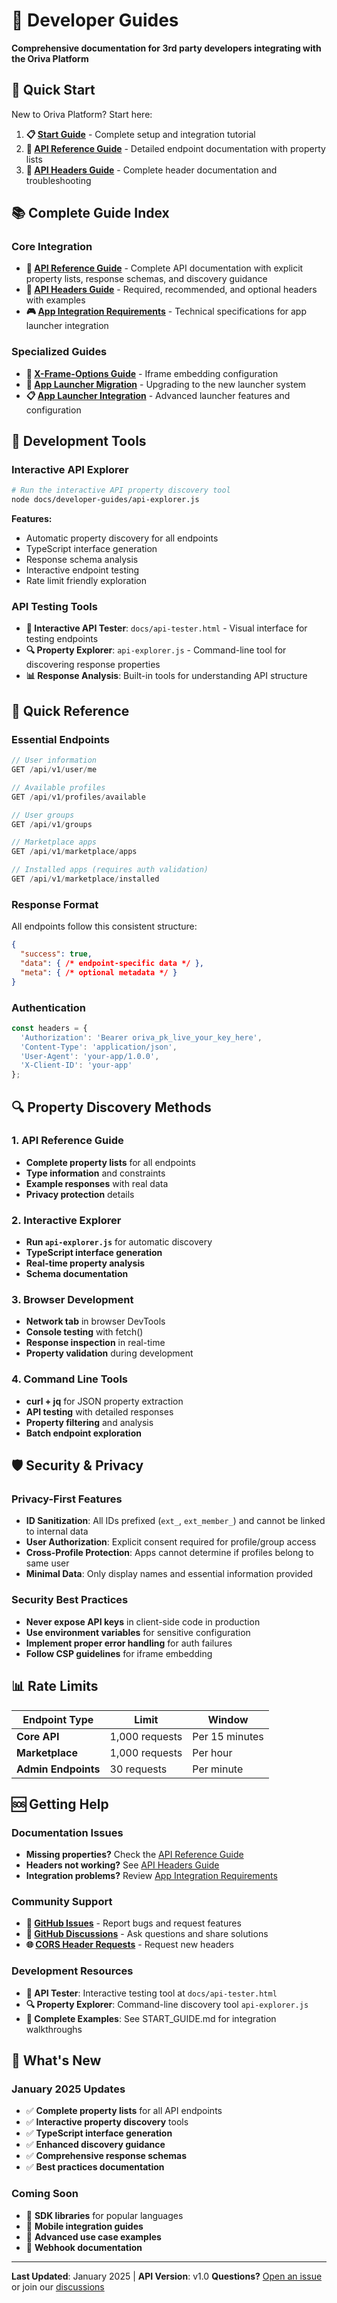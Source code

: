 # 📖 Developer Guides

**Comprehensive documentation for 3rd party developers integrating with the Oriva Platform**

## 🚀 Quick Start

New to Oriva Platform? Start here:

1. **📋 [Start Guide](../START_GUIDE.md)** - Complete setup and integration tutorial
2. **📖 [API Reference Guide](./api-reference-guide.md)** - Detailed endpoint documentation with property lists
3. **🔗 [API Headers Guide](./api-headers-guide.md)** - Complete header documentation and troubleshooting

## 📚 Complete Guide Index

### Core Integration
- **📖 [API Reference Guide](./api-reference-guide.md)** - Complete API documentation with explicit property lists, response schemas, and discovery guidance
- **🔗 [API Headers Guide](./api-headers-guide.md)** - Required, recommended, and optional headers with examples
- **🎮 [App Integration Requirements](./app-integration-requirements.md)** - Technical specifications for app launcher integration

### Specialized Guides
- **🔧 [X-Frame-Options Guide](./x-frame-options.md)** - Iframe embedding configuration
- **🚀 [App Launcher Migration](./app-launcher-migration.md)** - Upgrading to the new launcher system
- **📋 [App Launcher Integration](./app-launcher-integration.md)** - Advanced launcher features and configuration

## 🔧 Development Tools

### Interactive API Explorer
```bash
# Run the interactive API property discovery tool
node docs/developer-guides/api-explorer.js
```

**Features:**
- Automatic property discovery for all endpoints
- TypeScript interface generation
- Response schema analysis
- Interactive endpoint testing
- Rate limit friendly exploration

### API Testing Tools
- **🧪 Interactive API Tester**: `docs/api-tester.html` - Visual interface for testing endpoints
- **🔍 Property Explorer**: `api-explorer.js` - Command-line tool for discovering response properties
- **📊 Response Analysis**: Built-in tools for understanding API structure

## 🎯 Quick Reference

### Essential Endpoints
```javascript
// User information
GET /api/v1/user/me

// Available profiles
GET /api/v1/profiles/available

// User groups
GET /api/v1/groups

// Marketplace apps
GET /api/v1/marketplace/apps

// Installed apps (requires auth validation)
GET /api/v1/marketplace/installed
```

### Response Format
All endpoints follow this consistent structure:
```json
{
  "success": true,
  "data": { /* endpoint-specific data */ },
  "meta": { /* optional metadata */ }
}
```

### Authentication
```javascript
const headers = {
  'Authorization': 'Bearer oriva_pk_live_your_key_here',
  'Content-Type': 'application/json',
  'User-Agent': 'your-app/1.0.0',
  'X-Client-ID': 'your-app'
};
```

## 🔍 Property Discovery Methods

### 1. API Reference Guide
- **Complete property lists** for all endpoints
- **Type information** and constraints
- **Example responses** with real data
- **Privacy protection** details

### 2. Interactive Explorer
- **Run `api-explorer.js`** for automatic discovery
- **TypeScript interface generation**
- **Real-time property analysis**
- **Schema documentation**

### 3. Browser Development
- **Network tab** in browser DevTools
- **Console testing** with fetch()
- **Response inspection** in real-time
- **Property validation** during development

### 4. Command Line Tools
- **curl + jq** for JSON property extraction
- **API testing** with detailed responses
- **Property filtering** and analysis
- **Batch endpoint exploration**

## 🛡️ Security & Privacy

### Privacy-First Features
- **ID Sanitization**: All IDs prefixed (`ext_`, `ext_member_`) and cannot be linked to internal data
- **User Authorization**: Explicit consent required for profile/group access
- **Cross-Profile Protection**: Apps cannot determine if profiles belong to same user
- **Minimal Data**: Only display names and essential information provided

### Security Best Practices
- **Never expose API keys** in client-side code in production
- **Use environment variables** for sensitive configuration
- **Implement proper error handling** for auth failures
- **Follow CSP guidelines** for iframe embedding

## 📊 Rate Limits

| Endpoint Type | Limit | Window |
|---------------|-------|--------|
| **Core API** | 1,000 requests | Per 15 minutes |
| **Marketplace** | 1,000 requests | Per hour |
| **Admin Endpoints** | 30 requests | Per minute |

## 🆘 Getting Help

### Documentation Issues
- **Missing properties?** Check the [API Reference Guide](./api-reference-guide.md)
- **Headers not working?** See [API Headers Guide](./api-headers-guide.md)
- **Integration problems?** Review [App Integration Requirements](./app-integration-requirements.md)

### Community Support
- **🐛 [GitHub Issues](https://github.com/0riva/oriva-platform/issues)** - Report bugs and request features
- **💬 [GitHub Discussions](https://github.com/0riva/oriva-platform/discussions)** - Ask questions and share solutions
- **🌐 [CORS Header Requests](../../.github/ISSUE_TEMPLATE/cors-header-request.md)** - Request new headers

### Development Resources
- **🧪 API Tester**: Interactive testing tool at `docs/api-tester.html`
- **🔍 Property Explorer**: Command-line discovery tool `api-explorer.js`
- **📖 Complete Examples**: See START_GUIDE.md for integration walkthroughs

## 🚀 What's New

### January 2025 Updates
- ✅ **Complete property lists** for all API endpoints
- ✅ **Interactive property discovery** tools
- ✅ **TypeScript interface generation**
- ✅ **Enhanced discovery guidance**
- ✅ **Comprehensive response schemas**
- ✅ **Best practices documentation**

### Coming Soon
- 🔧 **SDK libraries** for popular languages
- 📱 **Mobile integration guides**
- 🎯 **Advanced use case examples**
- 🔄 **Webhook documentation**

---

**Last Updated**: January 2025 | **API Version**: v1.0
**Questions?** [Open an issue](https://github.com/0riva/oriva-platform/issues/new) or join our [discussions](https://github.com/0riva/oriva-platform/discussions)